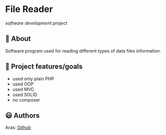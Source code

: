 # File Reader

_software development project_

## 🌟 About

Software program used for reading different types of data files information. <br>

## 🎯 Project features/goals

-   used only plain PHP
-   used OOP
-   used MVC
-   used SOLID
-   no composer

## 😃 Authors

Aras: [Github](https://github.com/Dirigentas)
